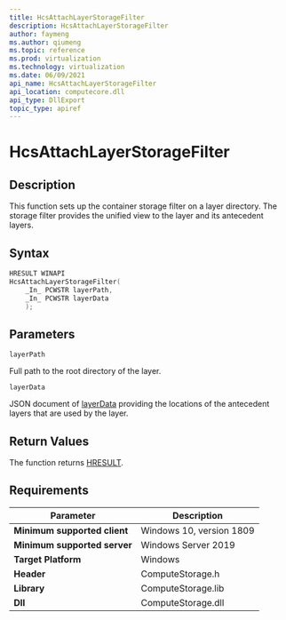 ```yaml
---
title: HcsAttachLayerStorageFilter
description: HcsAttachLayerStorageFilter
author: faymeng
ms.author: qiumeng
ms.topic: reference
ms.prod: virtualization
ms.technology: virtualization
ms.date: 06/09/2021
api_name: HcsAttachLayerStorageFilter
api_location: computecore.dll
api_type: DllExport
topic_type: apiref
---
```

# HcsAttachLayerStorageFilter

## Description

This function sets up the container storage filter on a layer directory. The storage filter provides the unified view to the layer and its antecedent layers.

## Syntax

```cpp
HRESULT WINAPI
HcsAttachLayerStorageFilter(
    _In_ PCWSTR layerPath,
    _In_ PCWSTR layerData
    );
```

## Parameters

`layerPath`

Full path to the root directory of the layer.

`layerData`

JSON document of [layerData](./../SchemaReference.md#LayerData) providing the locations of the antecedent layers that are used by the layer.

## Return Values

The function returns [HRESULT](./HCSHResult.md).

## Requirements

|Parameter|Description|
|---|---|
| **Minimum supported client** | Windows 10, version 1809 |
| **Minimum supported server** | Windows Server 2019 |
| **Target Platform** | Windows |
| **Header** | ComputeStorage.h |
| **Library** | ComputeStorage.lib |
| **Dll** | ComputeStorage.dll |
